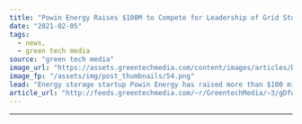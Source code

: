 ```yaml
---
title: "Powin Energy Raises $100M to Compete for Leadership of Grid Storage Market"
date: "2021-02-05"
tags: 
  - news,
  - green tech media
source: "green tech media"
image_url: "https://assets.greentechmedia.com/content/images/articles/DJI_0026.JPG"
image_fp: "/assets/img/post_thumbnails/54.png"
lead: "Energy storage startup Powin Energy has raised more than $100 million in equity investment to compete with better-funded rivals in the large-scale grid battery market. Powin buys battery cells and hooks them up with proprietary software controls and  ..."
article_url: "http://feeds.greentechmedia.com/~r/GreentechMedia/~3/gDfw-sJ1U00/powin-energy-raises-100m-to-compete-for-leadership-of-grid-storage-market"
---
```


---
